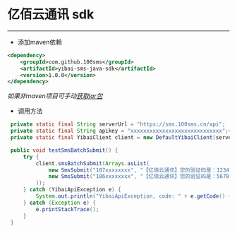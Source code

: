 # 亿佰云通讯 sdk

---

 - 添加maven依赖
 
```xml
<dependency>
    <groupId>com.github.100sms</groupId>
    <artifactId>yibai-sms-java-sdk</artifactId>
    <version>1.0.0</version>
</dependency>
```
*如果非maven项目可手动[获取jar包][1]*

 - 调用方法
 
```Java
 private static final String serverUrl = "https://sms.100sms.cn/api";
 private static final String apikey = "xxxxxxxxxxxxxxxxxxxxxxxxxxxxx";<font color=gray>//修改为您的apikey</font>
 private static final YibaiClient client = new DefaultYibaiClient(serverUrl, apikey);

 public void testSmsBatchSubmit() {
     try {
         client.smsBatchSubmit(Arrays.asList(
             new SmsSubmit("187xxxxxxxx", "【亿佰云通讯】您的验证码是：1234"),//修改为你要发送的手机号和短信内容
             new SmsSubmit("186xxxxxxxx", "【亿佰云通讯】您的验证码是：5678")//修改为你要发送的手机号和短信内容
         ));
     } catch (YibaiApiException e) {
         System.out.println("YibaiApiException, code: " + e.getCode() + ", message: " + e.getMessage());
     } catch (Exception e) {
         e.printStackTrace();
     }
 }

```

  [1]: http://search.maven.org/#search%7Cga%7C1%7Ccom.github.100sms
  
